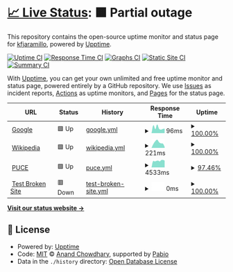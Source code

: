 # [📈 Live Status](https://kfjaramillo.github.io/Monitoreo1): <!--live status--> **🟧 Partial outage**

This repository contains the open-source uptime monitor and status page for [kfjaramillo](https://kfjaramillo.github.io/Monitoreo1), powered by [Upptime](https://github.com/upptime/upptime).

[![Uptime CI](https://github.com/kfjaramillo/Monitoreo1/workflows/Uptime%20CI/badge.svg)](https://github.com/kfjaramillo/Monitoreo1/actions?query=workflow%3A%22Uptime+CI%22)
[![Response Time CI](https://github.com/kfjaramillo/Monitoreo1/workflows/Response%20Time%20CI/badge.svg)](https://github.com/kfjaramillo/Monitoreo1/actions?query=workflow%3A%22Response+Time+CI%22)
[![Graphs CI](https://github.com/kfjaramillo/Monitoreo1/workflows/Graphs%20CI/badge.svg)](https://github.com/kfjaramillo/Monitoreo1/actions?query=workflow%3A%22Graphs+CI%22)
[![Static Site CI](https://github.com/kfjaramillo/Monitoreo1/workflows/Static%20Site%20CI/badge.svg)](https://github.com/kfjaramillo/Monitoreo1/actions?query=workflow%3A%22Static+Site+CI%22)
[![Summary CI](https://github.com/kfjaramillo/Monitoreo1/workflows/Summary%20CI/badge.svg)](https://github.com/kfjaramillo/Monitoreo1/actions?query=workflow%3A%22Summary+CI%22)

With [Upptime](https://upptime.js.org), you can get your own unlimited and free uptime monitor and status page, powered entirely by a GitHub repository. We use [Issues](https://github.com/kfjaramillo/Monitoreo1/issues) as incident reports, [Actions](https://github.com/kfjaramillo/Monitoreo1/actions) as uptime monitors, and [Pages](https://kfjaramillo.github.io/Monitoreo1) for the status page.

<!--start: status pages-->
<!-- This summary is generated by Upptime (https://github.com/upptime/upptime) -->
<!-- Do not edit this manually, your changes will be overwritten -->
<!-- prettier-ignore -->
| URL | Status | History | Response Time | Uptime |
| --- | ------ | ------- | ------------- | ------ |
| <img alt="" src="https://icons.duckduckgo.com/ip3/www.google.com.ico" height="13"> [Google](https://www.google.com) | 🟩 Up | [google.yml](https://github.com/kfjaramillo/Monitoreo1/commits/HEAD/history/google.yml) | <details><summary><img alt="Response time graph" src="./graphs/google/response-time-week.png" height="20"> 96ms</summary><br><a href="https://kfjaramillo.github.io/Monitoreo1/history/google"><img alt="Response time 132" src="https://img.shields.io/endpoint?url=https%3A%2F%2Fraw.githubusercontent.com%2Fkfjaramillo%2FMonitoreo1%2FHEAD%2Fapi%2Fgoogle%2Fresponse-time.json"></a><br><a href="https://kfjaramillo.github.io/Monitoreo1/history/google"><img alt="24-hour response time 82" src="https://img.shields.io/endpoint?url=https%3A%2F%2Fraw.githubusercontent.com%2Fkfjaramillo%2FMonitoreo1%2FHEAD%2Fapi%2Fgoogle%2Fresponse-time-day.json"></a><br><a href="https://kfjaramillo.github.io/Monitoreo1/history/google"><img alt="7-day response time 96" src="https://img.shields.io/endpoint?url=https%3A%2F%2Fraw.githubusercontent.com%2Fkfjaramillo%2FMonitoreo1%2FHEAD%2Fapi%2Fgoogle%2Fresponse-time-week.json"></a><br><a href="https://kfjaramillo.github.io/Monitoreo1/history/google"><img alt="30-day response time 120" src="https://img.shields.io/endpoint?url=https%3A%2F%2Fraw.githubusercontent.com%2Fkfjaramillo%2FMonitoreo1%2FHEAD%2Fapi%2Fgoogle%2Fresponse-time-month.json"></a><br><a href="https://kfjaramillo.github.io/Monitoreo1/history/google"><img alt="1-year response time 132" src="https://img.shields.io/endpoint?url=https%3A%2F%2Fraw.githubusercontent.com%2Fkfjaramillo%2FMonitoreo1%2FHEAD%2Fapi%2Fgoogle%2Fresponse-time-year.json"></a></details> | <details><summary><a href="https://kfjaramillo.github.io/Monitoreo1/history/google">100.00%</a></summary><a href="https://kfjaramillo.github.io/Monitoreo1/history/google"><img alt="All-time uptime 100.00%" src="https://img.shields.io/endpoint?url=https%3A%2F%2Fraw.githubusercontent.com%2Fkfjaramillo%2FMonitoreo1%2FHEAD%2Fapi%2Fgoogle%2Fuptime.json"></a><br><a href="https://kfjaramillo.github.io/Monitoreo1/history/google"><img alt="24-hour uptime 100.00%" src="https://img.shields.io/endpoint?url=https%3A%2F%2Fraw.githubusercontent.com%2Fkfjaramillo%2FMonitoreo1%2FHEAD%2Fapi%2Fgoogle%2Fuptime-day.json"></a><br><a href="https://kfjaramillo.github.io/Monitoreo1/history/google"><img alt="7-day uptime 100.00%" src="https://img.shields.io/endpoint?url=https%3A%2F%2Fraw.githubusercontent.com%2Fkfjaramillo%2FMonitoreo1%2FHEAD%2Fapi%2Fgoogle%2Fuptime-week.json"></a><br><a href="https://kfjaramillo.github.io/Monitoreo1/history/google"><img alt="30-day uptime 99.96%" src="https://img.shields.io/endpoint?url=https%3A%2F%2Fraw.githubusercontent.com%2Fkfjaramillo%2FMonitoreo1%2FHEAD%2Fapi%2Fgoogle%2Fuptime-month.json"></a><br><a href="https://kfjaramillo.github.io/Monitoreo1/history/google"><img alt="1-year uptime 100.00%" src="https://img.shields.io/endpoint?url=https%3A%2F%2Fraw.githubusercontent.com%2Fkfjaramillo%2FMonitoreo1%2FHEAD%2Fapi%2Fgoogle%2Fuptime-year.json"></a></details>
| <img alt="" src="https://icons.duckduckgo.com/ip3/en.wikipedia.org.ico" height="13"> [Wikipedia](https://en.wikipedia.org) | 🟩 Up | [wikipedia.yml](https://github.com/kfjaramillo/Monitoreo1/commits/HEAD/history/wikipedia.yml) | <details><summary><img alt="Response time graph" src="./graphs/wikipedia/response-time-week.png" height="20"> 221ms</summary><br><a href="https://kfjaramillo.github.io/Monitoreo1/history/wikipedia"><img alt="Response time 251" src="https://img.shields.io/endpoint?url=https%3A%2F%2Fraw.githubusercontent.com%2Fkfjaramillo%2FMonitoreo1%2FHEAD%2Fapi%2Fwikipedia%2Fresponse-time.json"></a><br><a href="https://kfjaramillo.github.io/Monitoreo1/history/wikipedia"><img alt="24-hour response time 176" src="https://img.shields.io/endpoint?url=https%3A%2F%2Fraw.githubusercontent.com%2Fkfjaramillo%2FMonitoreo1%2FHEAD%2Fapi%2Fwikipedia%2Fresponse-time-day.json"></a><br><a href="https://kfjaramillo.github.io/Monitoreo1/history/wikipedia"><img alt="7-day response time 221" src="https://img.shields.io/endpoint?url=https%3A%2F%2Fraw.githubusercontent.com%2Fkfjaramillo%2FMonitoreo1%2FHEAD%2Fapi%2Fwikipedia%2Fresponse-time-week.json"></a><br><a href="https://kfjaramillo.github.io/Monitoreo1/history/wikipedia"><img alt="30-day response time 241" src="https://img.shields.io/endpoint?url=https%3A%2F%2Fraw.githubusercontent.com%2Fkfjaramillo%2FMonitoreo1%2FHEAD%2Fapi%2Fwikipedia%2Fresponse-time-month.json"></a><br><a href="https://kfjaramillo.github.io/Monitoreo1/history/wikipedia"><img alt="1-year response time 251" src="https://img.shields.io/endpoint?url=https%3A%2F%2Fraw.githubusercontent.com%2Fkfjaramillo%2FMonitoreo1%2FHEAD%2Fapi%2Fwikipedia%2Fresponse-time-year.json"></a></details> | <details><summary><a href="https://kfjaramillo.github.io/Monitoreo1/history/wikipedia">100.00%</a></summary><a href="https://kfjaramillo.github.io/Monitoreo1/history/wikipedia"><img alt="All-time uptime 100.00%" src="https://img.shields.io/endpoint?url=https%3A%2F%2Fraw.githubusercontent.com%2Fkfjaramillo%2FMonitoreo1%2FHEAD%2Fapi%2Fwikipedia%2Fuptime.json"></a><br><a href="https://kfjaramillo.github.io/Monitoreo1/history/wikipedia"><img alt="24-hour uptime 100.00%" src="https://img.shields.io/endpoint?url=https%3A%2F%2Fraw.githubusercontent.com%2Fkfjaramillo%2FMonitoreo1%2FHEAD%2Fapi%2Fwikipedia%2Fuptime-day.json"></a><br><a href="https://kfjaramillo.github.io/Monitoreo1/history/wikipedia"><img alt="7-day uptime 100.00%" src="https://img.shields.io/endpoint?url=https%3A%2F%2Fraw.githubusercontent.com%2Fkfjaramillo%2FMonitoreo1%2FHEAD%2Fapi%2Fwikipedia%2Fuptime-week.json"></a><br><a href="https://kfjaramillo.github.io/Monitoreo1/history/wikipedia"><img alt="30-day uptime 100.00%" src="https://img.shields.io/endpoint?url=https%3A%2F%2Fraw.githubusercontent.com%2Fkfjaramillo%2FMonitoreo1%2FHEAD%2Fapi%2Fwikipedia%2Fuptime-month.json"></a><br><a href="https://kfjaramillo.github.io/Monitoreo1/history/wikipedia"><img alt="1-year uptime 100.00%" src="https://img.shields.io/endpoint?url=https%3A%2F%2Fraw.githubusercontent.com%2Fkfjaramillo%2FMonitoreo1%2FHEAD%2Fapi%2Fwikipedia%2Fuptime-year.json"></a></details>
| <img alt="" src="https://icons.duckduckgo.com/ip3/www.puce.edu.ec.ico" height="13"> [PUCE](https://www.puce.edu.ec) | 🟩 Up | [puce.yml](https://github.com/kfjaramillo/Monitoreo1/commits/HEAD/history/puce.yml) | <details><summary><img alt="Response time graph" src="./graphs/puce/response-time-week.png" height="20"> 4533ms</summary><br><a href="https://kfjaramillo.github.io/Monitoreo1/history/puce"><img alt="Response time 4568" src="https://img.shields.io/endpoint?url=https%3A%2F%2Fraw.githubusercontent.com%2Fkfjaramillo%2FMonitoreo1%2FHEAD%2Fapi%2Fpuce%2Fresponse-time.json"></a><br><a href="https://kfjaramillo.github.io/Monitoreo1/history/puce"><img alt="24-hour response time 4296" src="https://img.shields.io/endpoint?url=https%3A%2F%2Fraw.githubusercontent.com%2Fkfjaramillo%2FMonitoreo1%2FHEAD%2Fapi%2Fpuce%2Fresponse-time-day.json"></a><br><a href="https://kfjaramillo.github.io/Monitoreo1/history/puce"><img alt="7-day response time 4533" src="https://img.shields.io/endpoint?url=https%3A%2F%2Fraw.githubusercontent.com%2Fkfjaramillo%2FMonitoreo1%2FHEAD%2Fapi%2Fpuce%2Fresponse-time-week.json"></a><br><a href="https://kfjaramillo.github.io/Monitoreo1/history/puce"><img alt="30-day response time 4584" src="https://img.shields.io/endpoint?url=https%3A%2F%2Fraw.githubusercontent.com%2Fkfjaramillo%2FMonitoreo1%2FHEAD%2Fapi%2Fpuce%2Fresponse-time-month.json"></a><br><a href="https://kfjaramillo.github.io/Monitoreo1/history/puce"><img alt="1-year response time 4568" src="https://img.shields.io/endpoint?url=https%3A%2F%2Fraw.githubusercontent.com%2Fkfjaramillo%2FMonitoreo1%2FHEAD%2Fapi%2Fpuce%2Fresponse-time-year.json"></a></details> | <details><summary><a href="https://kfjaramillo.github.io/Monitoreo1/history/puce">97.46%</a></summary><a href="https://kfjaramillo.github.io/Monitoreo1/history/puce"><img alt="All-time uptime 99.24%" src="https://img.shields.io/endpoint?url=https%3A%2F%2Fraw.githubusercontent.com%2Fkfjaramillo%2FMonitoreo1%2FHEAD%2Fapi%2Fpuce%2Fuptime.json"></a><br><a href="https://kfjaramillo.github.io/Monitoreo1/history/puce"><img alt="24-hour uptime 100.00%" src="https://img.shields.io/endpoint?url=https%3A%2F%2Fraw.githubusercontent.com%2Fkfjaramillo%2FMonitoreo1%2FHEAD%2Fapi%2Fpuce%2Fuptime-day.json"></a><br><a href="https://kfjaramillo.github.io/Monitoreo1/history/puce"><img alt="7-day uptime 97.46%" src="https://img.shields.io/endpoint?url=https%3A%2F%2Fraw.githubusercontent.com%2Fkfjaramillo%2FMonitoreo1%2FHEAD%2Fapi%2Fpuce%2Fuptime-week.json"></a><br><a href="https://kfjaramillo.github.io/Monitoreo1/history/puce"><img alt="30-day uptime 99.27%" src="https://img.shields.io/endpoint?url=https%3A%2F%2Fraw.githubusercontent.com%2Fkfjaramillo%2FMonitoreo1%2FHEAD%2Fapi%2Fpuce%2Fuptime-month.json"></a><br><a href="https://kfjaramillo.github.io/Monitoreo1/history/puce"><img alt="1-year uptime 99.24%" src="https://img.shields.io/endpoint?url=https%3A%2F%2Fraw.githubusercontent.com%2Fkfjaramillo%2FMonitoreo1%2FHEAD%2Fapi%2Fpuce%2Fuptime-year.json"></a></details>
| <img alt="" src="https://icons.duckduckgo.com/ip3/estesitionoexiste.koj.co.ico" height="13"> [Test Broken Site](https://estesitionoexiste.koj.co) | 🟥 Down | [test-broken-site.yml](https://github.com/kfjaramillo/Monitoreo1/commits/HEAD/history/test-broken-site.yml) | <details><summary><img alt="Response time graph" src="./graphs/test-broken-site/response-time-week.png" height="20"> 0ms</summary><br><a href="https://kfjaramillo.github.io/Monitoreo1/history/test-broken-site"><img alt="Response time 0" src="https://img.shields.io/endpoint?url=https%3A%2F%2Fraw.githubusercontent.com%2Fkfjaramillo%2FMonitoreo1%2FHEAD%2Fapi%2Ftest-broken-site%2Fresponse-time.json"></a><br><a href="https://kfjaramillo.github.io/Monitoreo1/history/test-broken-site"><img alt="24-hour response time 0" src="https://img.shields.io/endpoint?url=https%3A%2F%2Fraw.githubusercontent.com%2Fkfjaramillo%2FMonitoreo1%2FHEAD%2Fapi%2Ftest-broken-site%2Fresponse-time-day.json"></a><br><a href="https://kfjaramillo.github.io/Monitoreo1/history/test-broken-site"><img alt="7-day response time 0" src="https://img.shields.io/endpoint?url=https%3A%2F%2Fraw.githubusercontent.com%2Fkfjaramillo%2FMonitoreo1%2FHEAD%2Fapi%2Ftest-broken-site%2Fresponse-time-week.json"></a><br><a href="https://kfjaramillo.github.io/Monitoreo1/history/test-broken-site"><img alt="30-day response time 0" src="https://img.shields.io/endpoint?url=https%3A%2F%2Fraw.githubusercontent.com%2Fkfjaramillo%2FMonitoreo1%2FHEAD%2Fapi%2Ftest-broken-site%2Fresponse-time-month.json"></a><br><a href="https://kfjaramillo.github.io/Monitoreo1/history/test-broken-site"><img alt="1-year response time 0" src="https://img.shields.io/endpoint?url=https%3A%2F%2Fraw.githubusercontent.com%2Fkfjaramillo%2FMonitoreo1%2FHEAD%2Fapi%2Ftest-broken-site%2Fresponse-time-year.json"></a></details> | <details><summary><a href="https://kfjaramillo.github.io/Monitoreo1/history/test-broken-site">100.00%</a></summary><a href="https://kfjaramillo.github.io/Monitoreo1/history/test-broken-site"><img alt="All-time uptime 100.00%" src="https://img.shields.io/endpoint?url=https%3A%2F%2Fraw.githubusercontent.com%2Fkfjaramillo%2FMonitoreo1%2FHEAD%2Fapi%2Ftest-broken-site%2Fuptime.json"></a><br><a href="https://kfjaramillo.github.io/Monitoreo1/history/test-broken-site"><img alt="24-hour uptime 100.00%" src="https://img.shields.io/endpoint?url=https%3A%2F%2Fraw.githubusercontent.com%2Fkfjaramillo%2FMonitoreo1%2FHEAD%2Fapi%2Ftest-broken-site%2Fuptime-day.json"></a><br><a href="https://kfjaramillo.github.io/Monitoreo1/history/test-broken-site"><img alt="7-day uptime 100.00%" src="https://img.shields.io/endpoint?url=https%3A%2F%2Fraw.githubusercontent.com%2Fkfjaramillo%2FMonitoreo1%2FHEAD%2Fapi%2Ftest-broken-site%2Fuptime-week.json"></a><br><a href="https://kfjaramillo.github.io/Monitoreo1/history/test-broken-site"><img alt="30-day uptime 100.00%" src="https://img.shields.io/endpoint?url=https%3A%2F%2Fraw.githubusercontent.com%2Fkfjaramillo%2FMonitoreo1%2FHEAD%2Fapi%2Ftest-broken-site%2Fuptime-month.json"></a><br><a href="https://kfjaramillo.github.io/Monitoreo1/history/test-broken-site"><img alt="1-year uptime 100.00%" src="https://img.shields.io/endpoint?url=https%3A%2F%2Fraw.githubusercontent.com%2Fkfjaramillo%2FMonitoreo1%2FHEAD%2Fapi%2Ftest-broken-site%2Fuptime-year.json"></a></details>

<!--end: status pages-->

[**Visit our status website →**](https://kfjaramillo.github.io/Monitoreo1)

## 📄 License

- Powered by: [Upptime](https://github.com/upptime/upptime)
- Code: [MIT](./LICENSE) © [Anand Chowdhary](https://anandchowdhary.com), supported by [Pabio](https://pabio.com)
- Data in the `./history` directory: [Open Database License](https://opendatacommons.org/licenses/odbl/1-0/)
